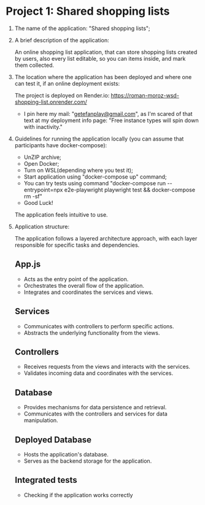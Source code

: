 # Project 1: Shared shopping lists

1. The name of the application: "Shared shopping lists";

2. A brief description of the application:

    An online shopping list application, that can store shopping lists created by users, also every list editable, so you can items inside, and mark them collected.

3. The location where the application has been deployed and where one can test it, if an online deployment exists:

    The project is deployed on Render.io: https://roman-moroz-wsd-shopping-list.onrender.com/
    
    - I pin here my mail: "getefanplay@gmail.com", as I'm scared of that text at my deployment info page: "Free instance types will spin down with inactivity."
    
4. Guidelines for running the application locally (you can assume that participants have docker-compose):

    - UnZIP archive;
    - Open Docker;
    - Turn on WSL(depending where you test it);
    - Start application using "docker-compose up" command;
    - You can try tests using command "docker-compose run --entrypoint=npx e2e-playwright playwright test && docker-compose rm -sf"
    - Good Luck!

    The application feels intuitive to use.

5. Application structure:

    The application follows a layered architecture approach, with each layer responsible for specific tasks and dependencies.

    ## App.js
    - Acts as the entry point of the application.
    - Orchestrates the overall flow of the application.
    - Integrates and coordinates the services and views.

    ## Services
    - Communicates with controllers to perform specific actions.
    - Abstracts the underlying functionality from the views.

    ## Controllers
    - Receives requests from the views and interacts with the services.
    - Validates incoming data and coordinates with the services.

    ## Database
    - Provides mechanisms for data persistence and retrieval.
    - Communicates with the controllers and services for data manipulation.

    ## Deployed Database
    - Hosts the application's database.
    - Serves as the backend storage for the application.

    ## Integrated tests
    - Checking if the application works correctly
